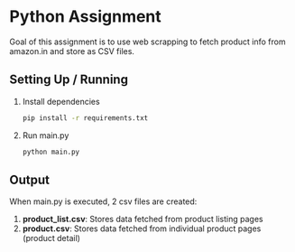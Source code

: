 # Python Assignment
Goal of this assignment is to use web scrapping to fetch product info from amazon.in and store as CSV files.

## Setting Up / Running
1. Install dependencies

    ```bash
    pip install -r requirements.txt
    ```

1. Run main.py
    ```bash
    python main.py
    ```


## Output
When main.py is executed, 2 csv files are created:

1. **product_list.csv**: Stores data fetched from product listing pages
1. **product.csv**: Stores data fetched from individual product pages (product detail)